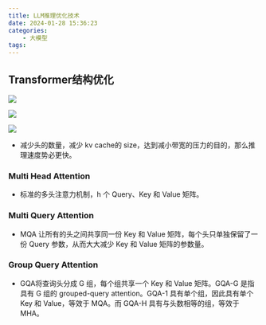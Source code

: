 ```yaml
---
title: LLM推理优化技术
date: 2024-01-28 15:36:23
categories:
    - 大模型
tags:
---
```


## Transformer结构优化

![](/img/note/202401301832.png)

![](/img/note/202401301711.png)

![](/img/note/202401301808.png)

- 减少头的数量，减少 kv cache的 size，达到减小带宽的压力的目的，那么推理速度势必更快。

### Multi Head Attention

- 标准的多头注意力机制，h 个 Query、Key 和 Value 矩阵。

### Multi Query Attention

- MQA 让所有的头之间共享同一份 Key 和 Value 矩阵，每个头只单独保留了一份 Query 参数，从而大大减少 Key 和 Value 矩阵的参数量。

### Group Query Attention

- GQA将查询头分成 G 组，每个组共享一个 Key 和 Value 矩阵。GQA-G 是指具有 G 组的 grouped-query attention。GQA-1 具有单个组，因此具有单个 Key 和 Value，等效于 MQA。而 GQA-H 具有与头数相等的组，等效于MHA。